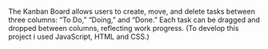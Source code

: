The Kanban Board allows users to create, move, and delete tasks between three columns: “To Do,” “Doing,” and “Done.” 
Each task can be dragged and dropped between columns, reflecting work progress. (To develop this project i used JavaScript, HTML and CSS.)
